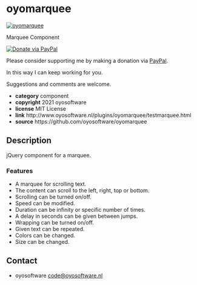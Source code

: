 # oyomarquee
<a href="http://oyosoftware.nl/plugins/oyomarquee/testmarquee.html" target="_blank">
  <img src="http://oyosoftware.nl/plugins/oyomarquee/oyomarquee.jpg" alt="oyomarquee">
</a>
<p>Marquee Component</p>
<a href="https://www.paypal.com/cgi-bin/webscr?cmd=_donations&amp;currency_code=EUR&amp;business=code@oyosoftware.nl&amp;item_name=donation%20for%20oyomarquee" rel="nofollow">
  <img src="https://www.paypalobjects.com/en_US/i/btn/btn_donate_LG.gif" alt="Donate via PayPal" style="max-width: 100%;vertical-align: top">
</a>
<div>
<p style="max-width: 100%;vertical-align: middle">Please consider supporting me by making a donation via <a href="https://www.paypal.com/cgi-bin/webscr?cmd=_donations&amp;currency_code=EUR&amp;business=code@oyosoftware.nl&amp;item_name=donation%20for%20oyomarquee" rel="nofollow">PayPal</a>.</p>
<p>In this way I can keep working for you.</p>
<p>Suggestions and comments are welcome.</p>
</div>
<ul>
  <li><strong>category</strong> component</li>
  <li><strong>copyright</strong> 2021 oyosoftware </li>
  <li><strong>license</strong> MIT License</li>
  <li><strong>link</strong> http://www.oyosoftware.nl/plugins/oyomarquee/testmarquee.html</li>
  <li><strong>source</strong> https://github.com/oyosoftware/oyomarquee</li>
</ul>
<h2>Description</h2>
<p>jQuery component for a marquee.</p>
<h3>Features</h3>
<ul>
  <li>A marquee for scrolling text.</li>
  <li>The content can scroll to the left, right, top or bottom.</li>  
  <li>Scrolling can be turned on/off.</li>
  <li>Speed can be modified.</li>
  <li>Duration can be infinity or specific number of times.</li>
  <li>A delay in seconds can be given between jumps.</li>
  <li>Wrapping can be turned on/off.</li>
  <li>Given text can be repeated.</li>
  <li>Colors can be changed.</li>
  <li>Size can be changed.</li>
</ul>
<h2>Contact</h2>
<ul>
<li>oyosoftware <a href="mailto:code@oyosoftware.nl">code@oyosoftware.nl</a></li>
</ul>
